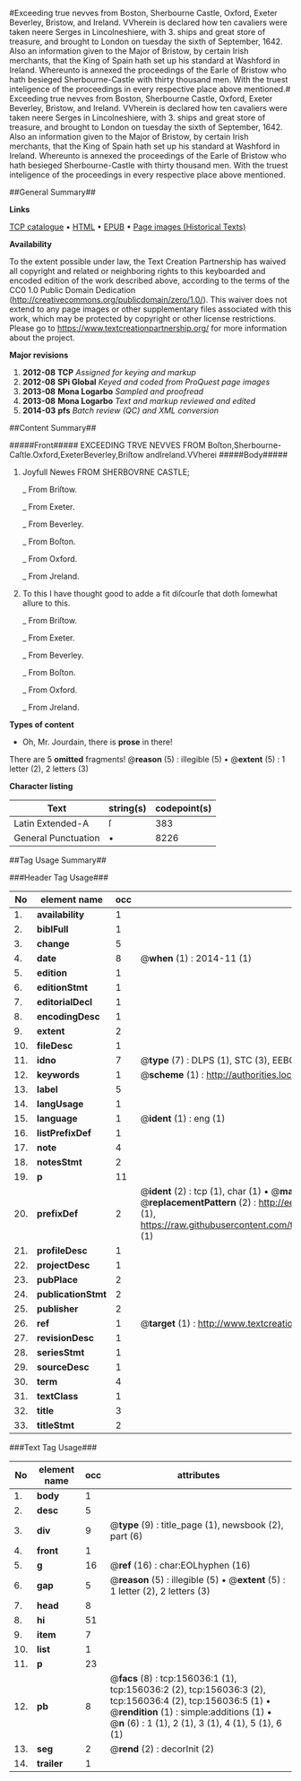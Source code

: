 #Exceeding true nevves from Boston, Sherbourne Castle, Oxford, Exeter Beverley, Bristow, and Ireland. VVherein is declared how ten cavaliers were taken neere Serges in Lincolneshiere, with 3. ships and great store of treasure, and brought to London on tuesday the sixth of  September, 1642. Also an information given to the Major of Bristow, by certain Irish merchants, that the King of Spain hath set up his standard at Washford in Ireland. Whereunto is annexed the proceedings of the Earle of Bristow who hath besieged Sherbourne-Castle with thirty thousand men. With the truest inteligence of the proceedings in every respective place above mentioned.#
Exceeding true nevves from Boston, Sherbourne Castle, Oxford, Exeter Beverley, Bristow, and Ireland. VVherein is declared how ten cavaliers were taken neere Serges in Lincolneshiere, with 3. ships and great store of treasure, and brought to London on tuesday the sixth of  September, 1642. Also an information given to the Major of Bristow, by certain Irish merchants, that the King of Spain hath set up his standard at Washford in Ireland. Whereunto is annexed the proceedings of the Earle of Bristow who hath besieged Sherbourne-Castle with thirty thousand men. With the truest inteligence of the proceedings in every respective place above mentioned.

##General Summary##

**Links**

[TCP catalogue](http://www.ota.ox.ac.uk/tcp/)  • 
[HTML](http://tei.it.ox.ac.uk/tcp/Texts-HTML/free/A84/A84266.html)  • 
[EPUB](http://tei.it.ox.ac.uk/tcp/Texts-EPUB/free/A84/A84266.epub) • 
[Page images (Historical Texts)](https://historicaltexts.jisc.ac.uk/eebo-99858806e)

**Availability**

To the extent possible under law, the Text Creation Partnership has waived all copyright and related or neighboring rights to this keyboarded and encoded edition of the work described above, according to the terms of the CC0 1.0 Public Domain Dedication (http://creativecommons.org/publicdomain/zero/1.0/). This waiver does not extend to any page images or other supplementary files associated with this work, which may be protected by copyright or other license restrictions. Please go to https://www.textcreationpartnership.org/ for more information about the project.

**Major revisions**

1. __2012-08__ __TCP__ *Assigned for keying and markup*
1. __2012-08__ __SPi Global__ *Keyed and coded from ProQuest page images*
1. __2013-08__ __Mona Logarbo__ *Sampled and proofread*
1. __2013-08__ __Mona Logarbo__ *Text and markup reviewed and edited*
1. __2014-03__ __pfs__ *Batch review (QC) and XML conversion*

##Content Summary##

#####Front#####
EXCEEDING TRVE NEVVES FROM
Boſton,Sherbourne-Caſtle.Oxford,ExeterBeverley,Briſtow andIreland.VVherei
#####Body#####

1. Joyfull Newes FROM SHERBOVRNE CASTLE;

    _ From Briſtow.

    _ From Exeter.

    _ From Beverley.

    _ From Boſton.

    _ From Oxford.

    _ From Jreland.

1. To this I have thought good to adde a fit diſcourſe that doth ſomewhat allure to this.

    _ From Briſtow.

    _ From Exeter.

    _ From Beverley.

    _ From Boſton.

    _ From Oxford.

    _ From Jreland.

**Types of content**

  * Oh, Mr. Jourdain, there is **prose** in there!

There are 5 **omitted** fragments! 
 @__reason__ (5) : illegible (5)  •  @__extent__ (5) : 1 letter (2), 2 letters (3)

**Character listing**


|Text|string(s)|codepoint(s)|
|---|---|---|
|Latin Extended-A|ſ|383|
|General Punctuation|•|8226|

##Tag Usage Summary##

###Header Tag Usage###

|No|element name|occ|attributes|
|---|---|---|---|
|1.|__availability__|1||
|2.|__biblFull__|1||
|3.|__change__|5||
|4.|__date__|8| @__when__ (1) : 2014-11 (1)|
|5.|__edition__|1||
|6.|__editionStmt__|1||
|7.|__editorialDecl__|1||
|8.|__encodingDesc__|1||
|9.|__extent__|2||
|10.|__fileDesc__|1||
|11.|__idno__|7| @__type__ (7) : DLPS (1), STC (3), EEBO-CITATION (1), PROQUEST (1), VID (1)|
|12.|__keywords__|1| @__scheme__ (1) : http://authorities.loc.gov/ (1)|
|13.|__label__|5||
|14.|__langUsage__|1||
|15.|__language__|1| @__ident__ (1) : eng (1)|
|16.|__listPrefixDef__|1||
|17.|__note__|4||
|18.|__notesStmt__|2||
|19.|__p__|11||
|20.|__prefixDef__|2| @__ident__ (2) : tcp (1), char (1)  •  @__matchPattern__ (2) : ([0-9\-]+):([0-9IVX]+) (1), (.+) (1)  •  @__replacementPattern__ (2) : http://eebo.chadwyck.com/downloadtiff?vid=$1&page=$2 (1), https://raw.githubusercontent.com/textcreationpartnership/Texts/master/tcpchars.xml#$1 (1)|
|21.|__profileDesc__|1||
|22.|__projectDesc__|1||
|23.|__pubPlace__|2||
|24.|__publicationStmt__|2||
|25.|__publisher__|2||
|26.|__ref__|1| @__target__ (1) : http://www.textcreationpartnership.org/docs/. (1)|
|27.|__revisionDesc__|1||
|28.|__seriesStmt__|1||
|29.|__sourceDesc__|1||
|30.|__term__|4||
|31.|__textClass__|1||
|32.|__title__|3||
|33.|__titleStmt__|2||


###Text Tag Usage###

|No|element name|occ|attributes|
|---|---|---|---|
|1.|__body__|1||
|2.|__desc__|5||
|3.|__div__|9| @__type__ (9) : title_page (1), newsbook (2), part (6)|
|4.|__front__|1||
|5.|__g__|16| @__ref__ (16) : char:EOLhyphen (16)|
|6.|__gap__|5| @__reason__ (5) : illegible (5)  •  @__extent__ (5) : 1 letter (2), 2 letters (3)|
|7.|__head__|8||
|8.|__hi__|51||
|9.|__item__|7||
|10.|__list__|1||
|11.|__p__|23||
|12.|__pb__|8| @__facs__ (8) : tcp:156036:1 (1), tcp:156036:2 (2), tcp:156036:3 (2), tcp:156036:4 (2), tcp:156036:5 (1)  •  @__rendition__ (1) : simple:additions (1)  •  @__n__ (6) : 1 (1), 2 (1), 3 (1), 4 (1), 5 (1), 6 (1)|
|13.|__seg__|2| @__rend__ (2) : decorInit (2)|
|14.|__trailer__|1||

